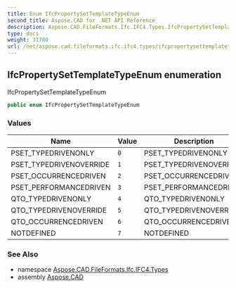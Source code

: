 ```yaml
---
title: Enum IfcPropertySetTemplateTypeEnum
second_title: Aspose.CAD for .NET API Reference
description: Aspose.CAD.FileFormats.Ifc.IFC4.Types.IfcPropertySetTemplateTypeEnum enum. IfcPropertySetTemplateTypeEnum
type: docs
weight: 31780
url: /net/aspose.cad.fileformats.ifc.ifc4.types/ifcpropertysettemplatetypeenum/
---
```

## IfcPropertySetTemplateTypeEnum enumeration

IfcPropertySetTemplateTypeEnum

```csharp
public enum IfcPropertySetTemplateTypeEnum
```

### Values

| Name | Value | Description |
| --- | --- | --- |
| PSET_TYPEDRIVENONLY | `0` | PSET_TYPEDRIVENONLY |
| PSET_TYPEDRIVENOVERRIDE | `1` | PSET_TYPEDRIVENOVERRIDE |
| PSET_OCCURRENCEDRIVEN | `2` | PSET_OCCURRENCEDRIVEN |
| PSET_PERFORMANCEDRIVEN | `3` | PSET_PERFORMANCEDRIVEN |
| QTO_TYPEDRIVENONLY | `4` | QTO_TYPEDRIVENONLY |
| QTO_TYPEDRIVENOVERRIDE | `5` | QTO_TYPEDRIVENOVERRIDE |
| QTO_OCCURRENCEDRIVEN | `6` | QTO_OCCURRENCEDRIVEN |
| NOTDEFINED | `7` | NOTDEFINED |

### See Also

* namespace [Aspose.CAD.FileFormats.Ifc.IFC4.Types](../../aspose.cad.fileformats.ifc.ifc4.types/)
* assembly [Aspose.CAD](../../)


